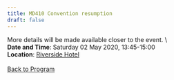 ```yaml
---
title: MD410 Convention resumption
draft: false
---
```


More details will be made available closer to the event. \\
\
**Date and Time**: Saturday 02 May 2020, 13:45-15:00 \
**Location**: [Riverside Hotel](/venue)
\
\
[Back to Program](/program)
